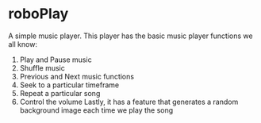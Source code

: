 # roboPlay
A simple music player.
This player has the basic music player functions we all know:
1. Play and Pause music
2. Shuffle music
3. Previous and Next music functions
4. Seek to a particular timeframe
5. Repeat a particular song
6. Control the volume
Lastly, it has a feature that generates a random background image each time we play the song

